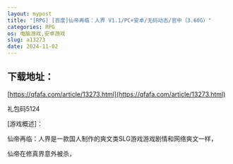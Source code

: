 ```yaml
---
layout: mypost
title: "[RPG] [百度]仙帝再临：人界 V1.1/PC+安卓/无码动态/官中（3.60G）"
categories: RPG
os: 电脑游戏,安卓游戏
slug: a13273
date: 2024-11-02
---
```


## 下载地址：

[https://qfafa.com/article/13273.html](https://qfafa.com/article/13273.html)

礼包码5124

\[游戏概述\]：

仙帝再临：人界是一款国人制作的爽文类SLG游戏游戏剧情和网络爽文一样，

仙帝在修真界意外被杀，